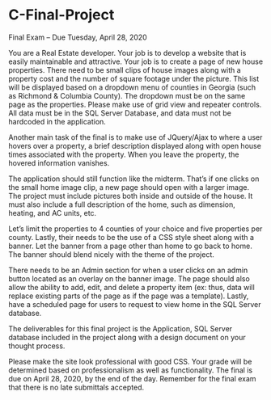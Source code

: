 # C-Final-Project

Final Exam – Due Tuesday, April 28, 2020

You are a Real Estate developer.  Your job is to develop a website that is easily maintainable and attractive. Your job is to create a page of new house properties.  There need to be small clips of house images along with a property cost and the number of square footage under the picture.  This list will be displayed based on a dropdown menu of counties in Georgia (such as Richmond & Columbia County).  The dropdown must be on the same page as the properties.  Please make use of grid view and repeater controls.  All data must be in the SQL Server Database, and data must not be hardcoded in the application.

Another main task of the final is to make use of JQuery/Ajax to where a user hovers over a property, a brief description displayed along with open house times associated with the property.  When you leave the property, the hovered information vanishes.

The application should still function like the midterm. That’s if one clicks on the 
small home image clip, a new page should open with a larger image. The project must include pictures both inside and outside of the house. It must also include a full description of the home, such as dimension, heating, and AC units, etc. 

Let’s limit the properties to 4 counties of your choice and five properties per county.
Lastly, their needs to be the use of a CSS style sheet along with a banner.  Let the banner from a page other than home to go back to home.  The banner should blend nicely with the theme of the project.

There needs to be an Admin section for when a user clicks on an admin button located as an overlay on the banner image.  The page should also allow the ability to add, edit, and delete a property item (ex: thus, data will replace existing parts of the page as if the page was a template).  Lastly, have a scheduled page for users to request to view home in the SQL Server database.

The deliverables for this final project is the Application, SQL Server database included in the project along with a design document on your thought process.

Please make the site look professional with good CSS.  Your grade will be determined based on professionalism as well as functionality.  The final is due on April 28, 2020, by the end of the day.  Remember for the final exam that there is no late submittals accepted. 

